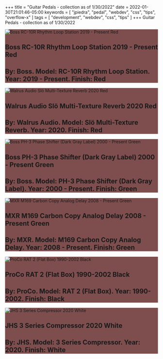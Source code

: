 +++
title = "Guitar Pedals - collection as of 1/30/2022"
date = 2022-01-30T21:01:46-05:00
keywords = [ "jpiedra", "pedal", "webdev", "css", "tips", "overflow-x" ]
tags = [ "development", "webdev", "css", "tips" ]
+++
Guitar Pedals - collection as of 1/30/2022

<!--more-->
<div class="col-main"><div class="projectpanel" id="project__732607" style="background-color: #7E4E4E">
<div class="projectpanel_head">
 </div>
<div class="projectpanel_body">
    <div class="projectpanel_body-left">
        <div class="projectpanel_body-thumbnail">
			<img src="https://images.reverb.com/image/upload/s--MYIO-0OG--/v1643565649/gzvov4m7b2ngdkkhcor0.jpg" alt="Boss RC-10R Rhythm Loop Station 2019 - Present Red">
        </div>
    </div>
    <div class="projectpanel_body-right">
        <div class="projectpanel_body-right_section1">                
            <h2 class="projectpanel_section-title">Boss RC-10R Rhythm Loop Station 2019 - Present Red</h2>
            <div class="projectpanel_body-right_section1 projectpanel_section">                        
                <h2>By: Boss. Model: RC-10R Rhythm Loop Station. Year: 2019 - Present. Finish: Red</h2>                       
            </div>                
        </div>
    </div>
</div>
</div>
<div class="projectpanel" id="project__732623" style="background-color: #7E4E4E">
<div class="projectpanel_head">
 </div>
<div class="projectpanel_body">
    <div class="projectpanel_body-left">
        <div class="projectpanel_body-thumbnail">
			<img src="https://images.reverb.com/image/upload/s--Go7F3TSd--/v1643565593/t94b4smnz1q5z717ttfb.jpg" alt="Walrus Audio Slö Multi-Texture Reverb 2020 Red">
        </div>
    </div>
    <div class="projectpanel_body-right">
        <div class="projectpanel_body-right_section1">                
            <h2 class="projectpanel_section-title">Walrus Audio Slö Multi-Texture Reverb 2020 Red</h2>
            <div class="projectpanel_body-right_section1 projectpanel_section">                        
                <h2>By: Walrus Audio. Model: Slö Multi-Texture Reverb. Year: 2020. Finish: Red</h2>                       
            </div>                
        </div>
    </div>
</div>
</div>
<div class="projectpanel" id="project__732624" style="background-color: #7E4E4E">
<div class="projectpanel_head">
 </div>
<div class="projectpanel_body">
    <div class="projectpanel_body-left">
        <div class="projectpanel_body-thumbnail">
			<img src="https://images.reverb.com/image/upload/s--5CPWRRtN--/v1643565711/t1t2jzocn1ednwuobjbo.jpg" alt="Boss PH-3 Phase Shifter (Dark Gray Label) 2000 - Present Green">
        </div>
    </div>
    <div class="projectpanel_body-right">
        <div class="projectpanel_body-right_section1">                
            <h2 class="projectpanel_section-title">Boss PH-3 Phase Shifter (Dark Gray Label) 2000 - Present Green</h2>
            <div class="projectpanel_body-right_section1 projectpanel_section">                        
                <h2>By: Boss. Model: PH-3 Phase Shifter (Dark Gray Label). Year: 2000 - Present. Finish: Green</h2>                       
            </div>                
        </div>
    </div>
</div>
</div>
<div class="projectpanel" id="project__732627" style="background-color: #7E4E4E">
<div class="projectpanel_head">
 </div>
<div class="projectpanel_body">
    <div class="projectpanel_body-left">
        <div class="projectpanel_body-thumbnail">
			<img src="https://images.reverb.com/image/upload/s--VU5vVqne--/v1643565792/tvrj8rowuj52l8w0hj9s.jpg" alt="MXR M169 Carbon Copy Analog Delay 2008 - Present Green">
        </div>
    </div>
    <div class="projectpanel_body-right">
        <div class="projectpanel_body-right_section1">                
            <h2 class="projectpanel_section-title">MXR M169 Carbon Copy Analog Delay 2008 - Present Green</h2>
            <div class="projectpanel_body-right_section1 projectpanel_section">                        
                <h2>By: MXR. Model: M169 Carbon Copy Analog Delay. Year: 2008 - Present. Finish: Green</h2>                       
            </div>                
        </div>
    </div>
</div>
</div>
<div class="projectpanel" id="project__732634" style="background-color: #7E4E4E">
<div class="projectpanel_head">
 </div>
<div class="projectpanel_body">
    <div class="projectpanel_body-left">
        <div class="projectpanel_body-thumbnail">
			<img src="https://images.reverb.com/image/upload/s--qyB2wwB3--/v1643565884/g8nwnbi8iyfbrak7i3fk.jpg" alt="ProCo RAT 2 (Flat Box) 1990-2002 Black">
        </div>
    </div>
    <div class="projectpanel_body-right">
        <div class="projectpanel_body-right_section1">                
            <h2 class="projectpanel_section-title">ProCo RAT 2 (Flat Box) 1990-2002 Black</h2>
            <div class="projectpanel_body-right_section1 projectpanel_section">                        
                <h2>By: ProCo. Model: RAT 2 (Flat Box). Year: 1990-2002. Finish: Black</h2>                       
            </div>                
        </div>
    </div>
</div>
</div>
<div class="projectpanel" id="project__732635" style="background-color: #7E4E4E">
<div class="projectpanel_head">
 </div>
<div class="projectpanel_body">
    <div class="projectpanel_body-left">
        <div class="projectpanel_body-thumbnail">
			<img src="https://images.reverb.com/image/upload/s--kPllobRx--/v1643565955/cc5jazm772hbmiquh1rq.jpg" alt="JHS 3 Series Compressor 2020 White">
        </div>
    </div> 
    <div class="projectpanel_body-right">
        <div class="projectpanel_body-right_section1">                
            <h2 class="projectpanel_section-title">JHS 3 Series Compressor 2020 White</h2>
            <div class="projectpanel_body-right_section1 projectpanel_section">                        
                <h2>By: JHS. Model: 3 Series Compressor. Year: 2020. Finish: White</h2>                       
            </div>                
        </div>
    </div>
</div>
</div>
</div>
